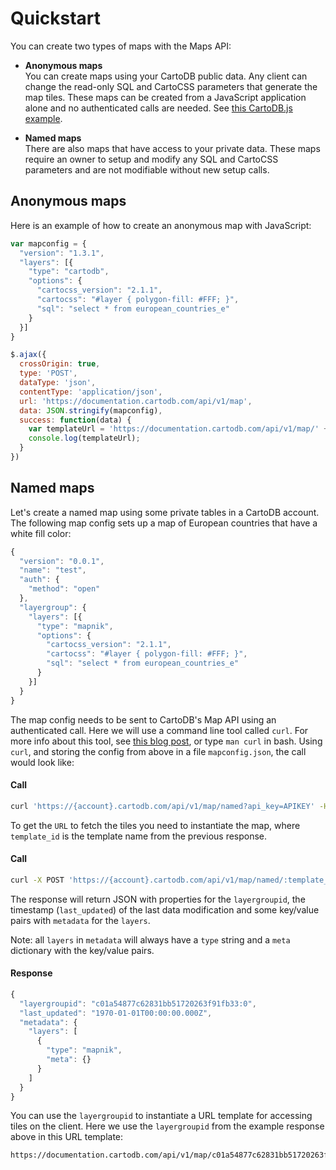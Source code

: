 # Quickstart

You can create two types of maps with the Maps API:

- **Anonymous maps**  
  You can create maps using your CartoDB public data. Any client can change the read-only SQL and CartoCSS parameters that generate the map tiles. These maps can be created from a JavaScript application alone and no authenticated calls are needed. See [this CartoDB.js example](/cartodb-platform/cartodb-js/).

- **Named maps**  
  There are also maps that have access to your private data. These maps require an owner to setup and modify any SQL and CartoCSS parameters and are not modifiable without new setup calls.

## Anonymous maps

Here is an example of how to create an anonymous map with JavaScript:

```javascript
var mapconfig = {
  "version": "1.3.1",
  "layers": [{
    "type": "cartodb",
    "options": {
      "cartocss_version": "2.1.1",
      "cartocss": "#layer { polygon-fill: #FFF; }",
      "sql": "select * from european_countries_e"
    }
  }]
}

$.ajax({
  crossOrigin: true,
  type: 'POST',
  dataType: 'json',
  contentType: 'application/json',
  url: 'https://documentation.cartodb.com/api/v1/map',
  data: JSON.stringify(mapconfig),
  success: function(data) {
    var templateUrl = 'https://documentation.cartodb.com/api/v1/map/' + data.layergroupid + '/{z}/{x}/{y}.png'
    console.log(templateUrl);
  }
})
```

## Named maps

Let's create a named map using some private tables in a CartoDB account.
The following map config sets up a map of European countries that have a white fill color:

```javascript
{
  "version": "0.0.1",
  "name": "test",
  "auth": {
    "method": "open"
  },
  "layergroup": {
    "layers": [{
      "type": "mapnik",
      "options": {
        "cartocss_version": "2.1.1",
        "cartocss": "#layer { polygon-fill: #FFF; }",
        "sql": "select * from european_countries_e"
      }
    }]
  }
}
```

The map config needs to be sent to CartoDB's Map API using an authenticated call. Here we will use a command line tool called `curl`. For more info about this tool, see [this blog post](http://quickleft.com/blog/command-line-tutorials-curl), or type `man curl` in bash. Using `curl`, and storing the config from above in a file `mapconfig.json`, the call would look like:

#### Call

```bash
curl 'https://{account}.cartodb.com/api/v1/map/named?api_key=APIKEY' -H 'Content-Type: application/json' -d @mapconfig.json
```

To get the `URL` to fetch the tiles you need to instantiate the map, where `template_id` is the template name from the previous response.

#### Call

```bash
curl -X POST 'https://{account}.cartodb.com/api/v1/map/named/:template_id' -H 'Content-Type: application/json'
```

The response will return JSON with properties for the `layergroupid`, the timestamp (`last_updated`) of the last data modification and some key/value pairs with `metadata` for the `layers`.

Note: all `layers` in `metadata` will always have a `type` string and a `meta` dictionary with the key/value pairs.

#### Response

```javascript
{
  "layergroupid": "c01a54877c62831bb51720263f91fb33:0",
  "last_updated": "1970-01-01T00:00:00.000Z",
  "metadata": {
    "layers": [
      {
        "type": "mapnik",
        "meta": {}
      }
    ]
  }
}
```

You can use the `layergroupid` to instantiate a URL template for accessing tiles on the client. Here we use the `layergroupid` from the example response above in this URL template:

```bash
https://documentation.cartodb.com/api/v1/map/c01a54877c62831bb51720263f91fb33:0/{z}/{x}/{y}.png
```
